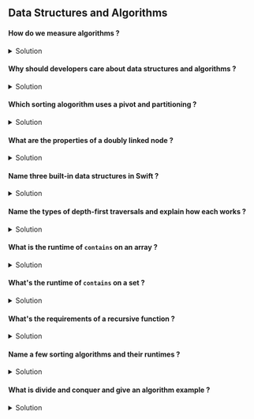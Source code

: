 ## Data Structures and Algorithms 


#### How do we measure algorithms ? 

<details> 
  <summary>Solution</summary> 

In computer science and programming the efficiency of an algorithm is measured using Big O notation.

</details>


#### Why should developers care about data structures and algorithms ? 

<details> 
  <summary>Solution</summary> 

There are numerous data structures that can be choosen for a given problem, example should one use an array to store phone numbers or use a dictionary to map the names to phone numbers and so on. The more data structures one is exposed to the better the decision making process can be in choosing the right structure. As per algorithms, those are the steps in solving a given problem, some pre-defined algorithms exist such as binary search and shortest path, but everyday developers solve software development challenges and have to come up with steps and test cases for their given solution, so as with data structures, exposure and knowing how to measure efficiency of algorithms using Big O is vital to the success of a software engineer. 

</details>


#### Which sorting alogorithm uses a pivot and partitioning ? 

<details> 
  <summary>Solution</summary> 

Quick sort uses partioning to return a pivot as it continues to sort a collection using divide and conquer. 

</details>

#### What are the properties of a doubly linked node ? 

<details> 
  <summary>Solution</summary> 

A value (the data type of the Node), a next pointer and a previous pointer property.

</details>

#### Name three built-in data structures in Swift ? 

<details> 
  <summary>Solution</summary> 

Arrays, Set and Dictionary.

</details>

#### Name the types of depth-first traversals and explain how each works ? 

<details> 
  <summary>Solution</summary> 

In order, pre order and post order traversal.  

In-order traversal visits the **left** nodes then the **root** node then the **right** nodes.   

Pre-order traversal visits the **root** node first, then the **left** sub tree, then the **right** subtree.   

Post-order traversal visits the **left** subtree, then the **right**, then visits the **root** node.

</details>

#### What is the runtime of `contains` on an array ?

<details> 
  <summary>Solution</summary> 
  
O(n)
 
</details> 

#### What's the runtime of `contains` on a set ?

<details> 
  <summary>Solution</summary> 

O(1)
 
</details> 

#### What's the requirements of a recursive function ? 

<details> 
  <summary>Solution</summary> 

Any recursion function must have a base case and the recursive call.

</details>


#### Name a few sorting algorithms and their runtimes ? 

<details> 
  <summary>Solution</summary> 

Bubble sort, O(n ^ 2)  
Insertion sort, O(n ^ 2)  
Merge sort, O(n log n)  
Quick sort, O(n log n) 

</details>


#### What is divide and conquer and give an algorithm example ? 

<details> 
  <summary>Solution</summary> 

Divide and conquer is the process of taking a larger problem and breaking it down into smaller parts and solving sub parts until a solution is met. Examples of divide and conquer algorithms are merge sort, quick sort and binary search.   

</details>

